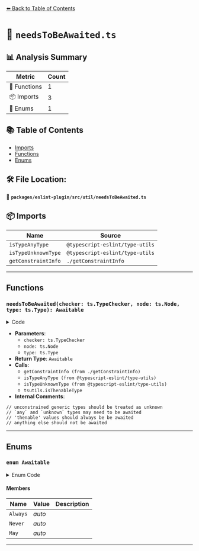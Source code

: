 [⬅️ Back to Table of Contents](../../../../index.md)

# 📄 `needsToBeAwaited.ts`

## 📊 Analysis Summary

| Metric | Count |
|--------|-------|
| 🔧 Functions | 1 |
| 📦 Imports | 3 |
| 🎯 Enums | 1 |


## 📚 Table of Contents

- [Imports](#imports)
- [Functions](#functions)
- [Enums](#enums)

## 🛠️ File Location:
📂 **`packages/eslint-plugin/src/util/needsToBeAwaited.ts`**

## 📦 Imports

| Name | Source |
|------|--------|
| `isTypeAnyType` | `@typescript-eslint/type-utils` |
| `isTypeUnknownType` | `@typescript-eslint/type-utils` |
| `getConstraintInfo` | `./getConstraintInfo` |


---

## Functions

### `needsToBeAwaited(checker: ts.TypeChecker, node: ts.Node, type: ts.Type): Awaitable`

<details><summary>Code</summary>

```ts
export function needsToBeAwaited(
  checker: ts.TypeChecker,
  node: ts.Node,
  type: ts.Type,
): Awaitable {
  const { constraintType, isTypeParameter } = getConstraintInfo(checker, type);

  // unconstrained generic types should be treated as unknown
  if (isTypeParameter && constraintType == null) {
    return Awaitable.May;
  }

  // `any` and `unknown` types may need to be awaited
  if (isTypeAnyType(constraintType) || isTypeUnknownType(constraintType)) {
    return Awaitable.May;
  }

  // 'thenable' values should always be be awaited
  if (tsutils.isThenableType(checker, node, constraintType)) {
    return Awaitable.Always;
  }

  // anything else should not be awaited
  return Awaitable.Never;
}
```
</details>

- **Parameters**:
  - `checker: ts.TypeChecker`
  - `node: ts.Node`
  - `type: ts.Type`
- **Return Type**: `Awaitable`
- **Calls**:
  - `getConstraintInfo (from ./getConstraintInfo)`
  - `isTypeAnyType (from @typescript-eslint/type-utils)`
  - `isTypeUnknownType (from @typescript-eslint/type-utils)`
  - `tsutils.isThenableType`
- **Internal Comments**:
```
// unconstrained generic types should be treated as unknown
// `any` and `unknown` types may need to be awaited
// 'thenable' values should always be be awaited
// anything else should not be awaited
```


---

## Enums

### `enum Awaitable`

<details><summary>Enum Code</summary>

```ts
export enum Awaitable {
  Always,
  Never,
  May,
}
```
</details>

#### Members

| Name | Value | Description |
|------|-------|-------------|
| `Always` | *auto* |  |
| `Never` | *auto* |  |
| `May` | *auto* |  |


---
